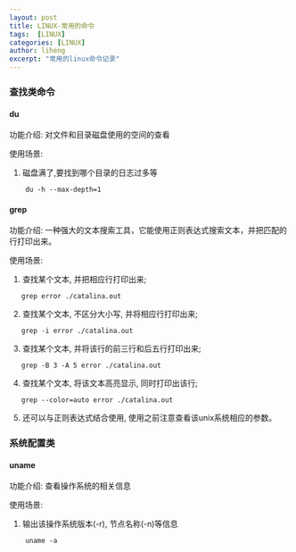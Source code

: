 ```yaml
---
layout: post
title: LINUX-常用的命令
tags:  [LINUX]
categories: [LINUX]
author: liheng
excerpt: "常用的linux命令记录"
---
```

### 查找类命令

#### du

功能介绍: 对文件和目录磁盘使用的空间的查看

使用场景:

1. 磁盘满了,要找到哪个目录的日志过多等

```
    du -h --max-depth=1
```

#### grep

功能介绍: 一种强大的文本搜索工具，它能使用正则表达式搜索文本，并把匹配的行打印出来。

使用场景:

1. 查找某个文本, 并把相应行打印出来;

```
   grep error ./catalina.out
```

2. 查找某个文本, 不区分大小写, 并将相应行打印出来;

```
   grep -i error ./catalina.out
```

3. 查找某个文本, 并将该行的前三行和后五行打印出来;

```
   grep -B 3 -A 5 error ./catalina.out 
```

4. 查找某个文本, 将该文本高亮显示, 同时打印出该行;

```
   grep --color=auto error ./catalina.out
```

5. 还可以与正则表达式结合使用, 使用之前注意查看该unix系统相应的参数。


### 系统配置类

#### uname

功能介绍:
查看操作系统的相关信息

使用场景:

1. 输出该操作系统版本(-r), 节点名称(-n)等信息

```
    uname -a
```